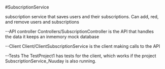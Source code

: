 #SubscriptionService

subscription service that saves users and their subscriptions.
Can add, red, and remove users and subscriptions

--API controller
Controllers/SubscriptionController is the API that handles the data
it keeps an inmemory mock database

--Client
Client/ClientSubscriptionService is the client making calls to the API

--Tests
The TestProject1 has tests for the client, which works if the project SubscriptionService_Nuuday is also running.

 
